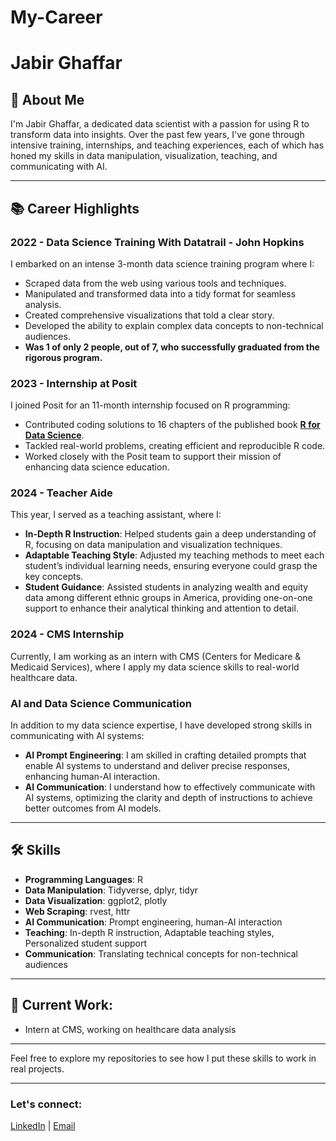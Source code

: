 # My-Career

# Jabir Ghaffar

## 👋 About Me
I'm Jabir Ghaffar, a dedicated data scientist with a passion for using R to transform data into insights. Over the past few years, I've gone through intensive training, internships, and teaching experiences, each of which has honed my skills in data manipulation, visualization, teaching, and communicating with AI.

---

## 📚 Career Highlights

### 2022 - Data Science Training With Datatrail - John Hopkins
I embarked on an intense 3-month data science training program where I:
- Scraped data from the web using various tools and techniques.
- Manipulated and transformed data into a tidy format for seamless analysis.
- Created comprehensive visualizations that told a clear story.
- Developed the ability to explain complex data concepts to non-technical audiences.
- **Was 1 of only 2 people, out of 7, who successfully graduated from the rigorous program.**


### 2023 - Internship at Posit
I joined Posit for an 11-month internship focused on R programming:
- Contributed coding solutions to 16 chapters of the published book [**R for Data Science**](https://r4ds.hadley.nz/).
- Tackled real-world problems, creating efficient and reproducible R code.
- Worked closely with the Posit team to support their mission of enhancing data science education.

### 2024 - Teacher Aide
This year, I served as a teaching assistant, where I:
- **In-Depth R Instruction**: Helped students gain a deep understanding of R, focusing on data manipulation and visualization techniques.
- **Adaptable Teaching Style**: Adjusted my teaching methods to meet each student’s individual learning needs, ensuring everyone could grasp the key concepts.
- **Student Guidance**: Assisted students in analyzing wealth and equity data among different ethnic groups in America, providing one-on-one support to enhance their analytical thinking and attention to detail.

### 2024 - CMS Internship
Currently, I am working as an intern with CMS (Centers for Medicare & Medicaid Services), where I apply my data science skills to real-world healthcare data.

### AI and Data Science Communication
In addition to my data science expertise, I have developed strong skills in communicating with AI systems:
- **AI Prompt Engineering**: I am skilled in crafting detailed prompts that enable AI systems to understand and deliver precise responses, enhancing human-AI interaction.
- **AI Communication**: I understand how to effectively communicate with AI systems, optimizing the clarity and depth of instructions to achieve better outcomes from AI models.

---

## 🛠 Skills
- **Programming Languages**: R
- **Data Manipulation**: Tidyverse, dplyr, tidyr
- **Data Visualization**: ggplot2, plotly
- **Web Scraping**: rvest, httr
- **AI Communication**: Prompt engineering, human-AI interaction
- **Teaching**: In-depth R instruction, Adaptable teaching styles, Personalized student support
- **Communication**: Translating technical concepts for non-technical audiences

---

## 🌱 Current Work:
- Intern at CMS, working on healthcare data analysis

---

Feel free to explore my repositories to see how I put these skills to work in real projects.

---
### Let's connect:
[LinkedIn](https://www.linkedin.com/in/jabir-ghaffar-977438209/) | [Email](mailto:jabirghaffar@gmail.com)
